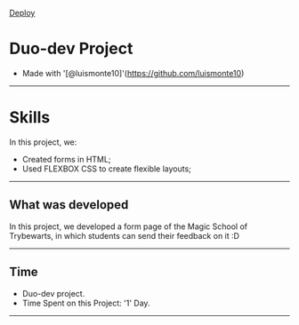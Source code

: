 [Deploy](https://lkotlarenko.github.io/Project-Trybewarts/)

# Duo-dev Project
- Made with '[@luismonte10]'(https://github.com/luismonte10)

---
# Skills

In this project, we:

* Created forms in HTML;
* Used FLEXBOX CSS to create flexible layouts;

---

## What was developed

In this project, we developed a form page of the Magic School of Trybewarts, in which students can send their feedback on it :D

---
## Time

* Duo-dev project.
* Time Spent on this Project: '1' Day.

---
